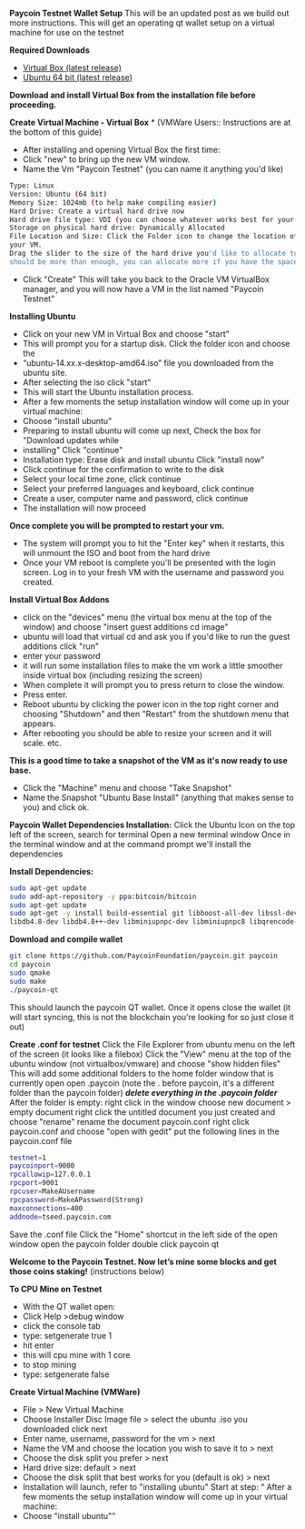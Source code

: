 **Paycoin Testnet Wallet Setup**
 This will be an updated post as we build out more instructions. This will get an operating qt wallet setup on a virtual machine for use on the testnet

**Required Downloads**
- [Virtual Box (latest release)](https://www.virtualbox.org/wiki/Downloads "Virtual Box")
- [Ubuntu 64 bit (latest release)](http://www.ubuntu.com/download/desktop)

**Download and install Virtual Box from the installation file before proceeding.**

**Create Virtual Machine - Virtual Box** * (VMWare Users:: Instructions are at the bottom of this guide)
- After installing and opening Virtual Box the first time:
- Click "new" to bring up the new VM window.
- Name the Vm "Paycoin Testnet" (you can name it anything you'd like)
```bash
Type: Linux
Version: Ubuntu (64 bit)
Memory Size: 1024mb (to help make compiling easier)
Hard Drive: Create a virtual hard drive now
Hard drive file type: VDI (you can choose whatever works best for your situation)
Storage on physical hard drive: Dynamically Allocated
File Location and Size: Click the Folder icon to change the location of the file that will house
your VM.
Drag the slider to the size of the hard drive you'd like to allocate to the VM (the 8gb default
should be more than enough, you can allocate more if you have the space)
```
- Click "Create"
This will take you back to the Oracle VM VirtualBox manager, and you will now have a VM in
the list named "Paycoin Testnet"

**Installing Ubuntu**
- Click on your new VM in Virtual Box and choose "start"
- This will prompt you for a startup disk. Click the folder icon and choose the
- “ubuntu-14.xx.x-desktop-amd64.iso” file you downloaded from the ubuntu site.
- After selecting the iso click "start"
- This will start the Ubuntu installation process.
- After a few moments the setup installation window will come up in your virtual machine:
- Choose "install ubuntu"
- Preparing to install ubuntu will come up next, Check the box for "Download updates while
- installing" Click "continue"
- Installation type: Erase disk and install ubuntu Click "install now"
- Click continue for the confirmation to write to the disk
- Select your local time zone, click continue
- Select your preferred languages and keyboard, click continue
- Create a user, computer name and password, click continue
- The installation will now proceed

**Once complete you will be prompted to restart your vm.**
- The system will prompt you to hit the "Enter key" when it restarts, this will unmount the ISO
and boot from the hard drive
- Once your VM reboot is complete you'll be presented with the login screen.
Log in to your fresh VM with the username and password you created.

**Install Virtual Box Addons**
- click on the "devices" menu (the virtual box menu at the top of the window) and choose
"insert guest additions cd image"
- ubuntu will load that virtual cd and ask you if you'd like to run the guest additions
click "run"
- enter your password
- it will run some installation files to make the vm work a little smoother inside virtual box
(including resizing the screen)
- When complete it will prompt you to press return to close the window.
- Press enter.
- Reboot ubuntu by clicking the power icon in the top right corner and choosing "Shutdown"
and then "Restart" from the shutdown menu that appears.
- After rebooting you should be able to resize your screen and it will scale. etc.

**This is a good time to take a snapshot of the VM as it's now ready to use base.**
- Click the "Machine" menu and choose "Take Snapshot"
- Name the Snapshot "Ubuntu Base Install" (anything that makes sense to you) and click ok.

**Paycoin Wallet Dependencies Installation:**
Click the Ubuntu Icon on the top left of the screen, search for terminal
Open a new terminal window
Once in the terminal window and at the command prompt we'll install the dependencies

**Install Dependencies:**
```bash
sudo apt-get update
sudo add-apt-repository -y ppa:bitcoin/bitcoin
sudo apt-get update
sudo apt-get -y install build-essential git libboost-all-dev libssl-dev qt4-qmake libqt4-dev
libdb4.8-dev libdb4.8++-dev libminiupnpc-dev libminiupnpc8 libqrencode-dev
```

**Download and compile wallet**
```bash
git clone https://github.com/PaycoinFoundation/paycoin.git paycoin
cd paycoin
sudo qmake
sudo make
./paycoin-qt
```
This should launch the paycoin QT wallet.
Once it opens close the wallet (it will start syncing, this is not the blockchain you’re looking for
so just close it out)

**Create .conf for testnet**
Click the File Explorer from ubuntu menu on the left of the screen (it looks like a filebox)
Click the "View" menu at the top of the ubuntu window (not virtualbox/vmware) and choose
"show hidden files"
This will add some additional folders to the home folder window that is currently open
open .paycoin (note the . before paycoin, it's a different folder than the paycoin folder)
***delete everything in the .paycoin folder***
After the folder is empty:
right click in the window choose new document > empty document
right click the untitled document you just created and choose "rename"
rename the document paycoin.conf
right click paycoin.conf and choose "open with gedit"
put the following lines in the paycoin.conf file

```bash
testnet=1
paycoinport=9000
rpcallowip=127.0.0.1
rpcport=9001
rpcuser=MakeAUsername
rpcpassword=MakeAPassword(Strong)
maxconnections=400
addnode=tseed.paycoin.com
```
Save the .conf file
Click the "Home" shortcut in the left side of the open window
open the paycoin folder
double click paycoin qt

**Welcome to the Paycoin Testnet. Now let’s mine some blocks and get those coins
staking!** (instructions below)

**To CPU Mine on Testnet**
- With the QT wallet open:
- Click Help >debug window
- click the console tab
- type: setgenerate true 1
- hit enter
- this will cpu mine with 1 core
- to stop mining
- type: setgenerate false

**Create Virtual Machine (VMWare)**
- File > New Virtual Machine
- Choose Installer Disc Image file > select the ubuntu .iso you downloaded click next
- Enter name, username, password for the vm > next
- Name the VM and choose the location you wish to save it to > next
- Choose the disk split you prefer > next
- Hard drive size: default > next
- Choose the disk split that best works for you (default is ok) > next
- Installation will launch, refer to "installing ubuntu" Start at step: “ After a few moments the setup installation window will come up in your virtual machine:
- Choose "install ubuntu"”
